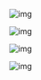 ![img](https://cdn.nlark.com/yuque/0/2025/png/48073730/1741528572243-c48eeffc-7725-487a-a519-8106e95f755b.png)

![img](https://cdn.nlark.com/yuque/0/2025/png/48073730/1741590269789-26eff4d2-542d-4b2e-b644-9d3bda307a15.png)

![img](https://cdn.nlark.com/yuque/0/2025/png/48073730/1741613546737-ec595897-249c-4d56-a2da-a483545a32cb.png)



![img](https://cdn.nlark.com/yuque/0/2025/png/48073730/1741613623838-c35faf57-ffc8-4554-a768-009c8f6dd847.png)
